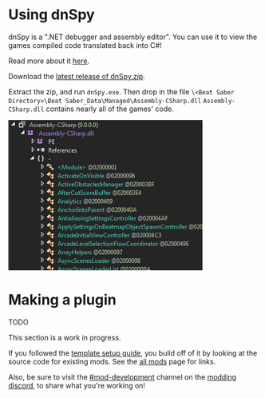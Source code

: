 <!-- TITLE: Example Mod -->
<!-- SUBTITLE: Learn how to make a basic mod for Beat Saber! -->
# Using dnSpy
dnSpy is a ".NET debugger and assembly editor".
You can use it to view the games compiled code translated back into C#!

Read more about it [here](https://github.com/0xd4d/dnSpy).

Download the [latest release of dnSpy.zip](https://github.com/0xd4d/dnSpy/releases/latest).

Extract the zip, and run `dnSpy.exe`.
Then drop in the file `\<Beat Saber Directory>\Beat Saber_Data\Managed\Assembly-CSharp.dll`
`Assembly-CSharp.dll` contains nearly all of the games' code.

![Dnspy Example](/uploads/modding/dnspy-example.png "Dnspy Example")
# Making a plugin

TODO

This section is a work in progress.

If you followed the [template setup guide](/modding/intro), you build off of it by looking at the source code for existing mods.
See the [all mods](modding/all-mods) page for links.

Also, be sure to visit the [#mod-development](https://discordapp.com/channels/441805394323439646/443146108420620318/) channel on the [modding discord](https://discord.gg/beatsabermods), to share what you're working on!